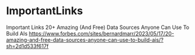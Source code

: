 # ImportantLinks
Important Links
20+ Amazing (And Free) Data Sources Anyone Can Use To Build AIs
https://www.forbes.com/sites/bernardmarr/2023/05/17/20-amazing-and-free-data-sources-anyone-can-use-to-build-ais/?sh=2d1d533f617f
